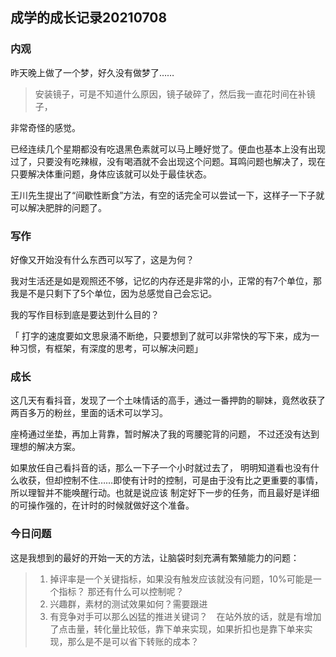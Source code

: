 ## 成学的成长记录20210708

### 内观

昨天晚上做了一个梦，好久没有做梦了……

> 安装镜子，可是不知道什么原因，镜子破碎了，然后我一直花时间在补镜子，

非常奇怪的感觉。

已经连续几个星期都没有吃退黑色素就可以马上睡好觉了。便血也基本上没有出现过了，只要没有吃辣椒，没有喝酒就不会出现这个问题。耳鸣问题也解决了，现在只要解决体重问题，身体应该就可以处于最佳状态。

王川先生提出了“间歇性断食”方法，有空的话完全可以尝试一下，这样子一下子就可以解决肥胖的问题了。

### 写作

好像又开始没有什么东西可以写了，这是为何？

我对生活还是如是观照还不够，记忆的内存还是非常的小，正常的有7个单位，那我是不是只剩下了5个单位，因为总感觉自己会忘记。

我的写作目标到底是要达到什么目的？

「 打字的速度要如文思泉涌不断绝，只要想到了就可以非常快的写下来，成为一种习惯，有框架，有深度的思考，可以解决问题」

### 成长

这几天有看抖音，发现了一个土味情话的高手，通过一番押韵的聊妹，竟然收获了两百多万的粉丝，里面的话术可以学习。

座椅通过坐垫，再加上背靠，暂时解决了我的弯腰驼背的问题， 不过还没有达到理想的解决方案。

如果放任自己看抖音的话，那么一下子一个小时就过去了， 明明知道看也没有什么收获，但却控制不住……即使有计时的控制，可是由于没有比之更重要的事情，所以理智并不能唤醒行动。也就是说应该 制定好下一步的任务，而且最好是详细的可操作强的，在计时的时候就做好这个准备。

### 今日问题

这是我想到的最好的开始一天的方法，让脑袋时刻充满有繁殖能力的问题：

> 1. 掉评率是一个关键指标，如果没有触发应该就没有问题，10%可能是一个指标？ 那还有什么可以控制呢？
> 2. 兴趣群，素材的测试效果如何？需要跟进
> 3. 有竞争对手可以那么凶猛的推进关键词？　在站外放的话，就是有增加了点击量，转化量比较低，靠下单来实现，如果折扣也是靠下单来实现，那么是不是可以省下转账的成本？